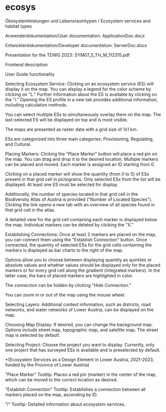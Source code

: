 # ecosys
Ökosystemleistungen und Lebensraumtypen / Ecosystem services and habitat types

Anwenderdokumentation/User documentation: ApplicationDoc.docx

Entwicklerdokumentation/Developer documentation: ServerDoc.docx

Presentation for the TDWG 2023: SYM07_3_TH_M_112315.pdf

Frontend description

User Guide functionality

Selecting Ecosystem Service:
Clicking on an ecosystem service (ES) will display it on the map. You can display a legend for the color scheme by clicking on "L." Further information about the ES is available by clicking on the "i." Opening the ES profile in a new tab provides additional information, including calculation methods.

You can select multiple ESs to simultaneously overlay them on the map. The last-selected ES will be displayed on top and is most visible.

The maps are presented as raster data with a grid size of 1x1 km.

ESs are categorized into three main categories: Provisioning, Regulating, and Cultural.

Placing Markers:
Clicking the "Place Marker" button will place a red pin on the map. You can drag and drop it to the desired location. Multiple markers can be placed and moved. Each marker is assigned an ID starting from 0.

Clicking on a placed marker will show the quantity (from 0 to 5) of ESs present in that grid cell in pictograms. Only selected ESs from the list will be displayed. At least one ES must be selected for display.

Additionally, the number of species located in that grid cell in the Biodiversity Atlas of Austria is provided ("Number of Located Species"). Clicking the link opens a new tab with an overview of all species found in that grid cell in the atlas.

A detailed view for the grid cell containing each marker is displayed below the map. Individual markers can be deleted by clicking the "X."

Establishing Connections:
Once at least 2 markers are placed on the map, you can connect them using the "Establish Connection" button. Once connected, the quantity of selected ESs for the grid cells containing the markers is displayed as bar charts to the right of the map.

Options allow you to choose between displaying quantity as quintiles or absolute values and whether values should be displayed only for the placed markers or for every grid cell along the gradient (integrated markers). In the latter case, the bars of placed markers are highlighted in color.

The connection can be hidden by clicking "Hide Connection."

You can zoom in or out of the map using the mouse wheel.

Selecting Layers:
Additional context information, such as districts, road networks, and water networks of Lower Austria, can be displayed on the map.

Choosing Map Display:
If desired, you can change the background map. Options include street map, topographic map, and satellite map. The street map is selected by default.

Selecting Project:
Choose the project you want to display. Currently, only one project that has surveyed ESs is available and is preselected by default.

*(Ecosystem Services as a Design Element in Lower Austria, 2021-2023, funded by the Province of Lower Austria)

"Place Marker" Tooltip:
Places a red pin (marker) in the center of the map, which can be moved to the correct location as desired.

"Establish Connection" Tooltip:
Establishes a connection between all markers placed on the map, ascending by ID.

"i" Tooltip:
Detailed information about ecosystem services.

